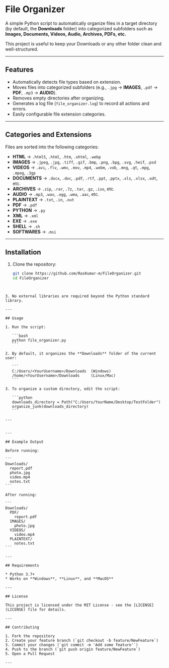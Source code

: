 # File Organizer

A simple Python script to automatically organize files in a target directory (by default, the **Downloads** folder) into categorized subfolders such as **Images, Documents, Videos, Audio, Archives, PDFs, etc.**

This project is useful to keep your Downloads or any other folder clean and well-structured.

---

## Features

- Automatically detects file types based on extension.
- Moves files into categorized subfolders (e.g., `.jpg` → **IMAGES**, `.pdf` → **PDF**, `.mp3` → **AUDIO**).
- Removes empty directories after organizing.
- Generates a log file (`file_organizer.log`) to record all actions and errors.
- Easily configurable file extension categories.

---

## Categories and Extensions

Files are sorted into the following categories:

- **HTML** → `.html5`, `.html`, `.htm`, `.xhtml`, `.webp`  
- **IMAGES** → `.jpeg`, `.jpg`, `.tiff`, `.gif`, `.bmp`, `.png`, `.bpg`, `.svg`, `.heif`, `.psd`  
- **VIDEOS** → `.avi`, `.flv`, `.wmv`, `.mov`, `.mp4`, `.webm`, `.vob`, `.mng`, `.qt`, `.mpg`, `.mpeg`, `.3gp`  
- **DOCUMENTS** → `.docx`, `.doc`, `.pdf`, `.rtf`, `.ppt`, `.pptx`, `.xls`, `.xlsx`, `.odt`, etc.  
- **ARCHIVES** → `.zip`, `.rar`, `.7z`, `.tar`, `.gz`, `.iso`, etc.  
- **AUDIO** → `.mp3`, `.wav`, `.ogg`, `.wma`, `.aac`, etc.  
- **PLAINTEXT** → `.txt`, `.in`, `.out`  
- **PDF** → `.pdf`  
- **PYTHON** → `.py`  
- **XML** → `.xml`  
- **EXE** → `.exe`  
- **SHELL** → `.sh`  
- **SOFTWARES** → `.msi`  

---

## Installation

1. Clone the repository:
   ```bash
   git clone https://github.com/RasKumar-m/FileOrganizer.git
   cd FileOrganizer
````


3. No external libraries are required beyond the Python standard library.

---

## Usage

1. Run the script:

   ```bash
   python file_organizer.py
   ```

2. By default, it organizes the **Downloads** folder of the current user:

   ```
   C:/Users/<YourUsername>/Downloads  (Windows)
   /home/<YourUsername>/Downloads     (Linux/Mac)
   ```

3. To organize a custom directory, edit the script:

   ```python
   downloads_directory = Path("C:/Users/YourName/Desktop/TestFolder")
   organize_junk(downloads_directory)
   ```

---


---

## Example Output

Before running:

```
Downloads/
  report.pdf
  photo.jpg
  video.mp4
  notes.txt
```

After running:

```
Downloads/
  PDF/
    report.pdf
  IMAGES/
    photo.jpg
  VIDEOS/
    video.mp4
  PLAINTEXT/
    notes.txt
```

---

## Requirements

* Python 3.7+
* Works on **Windows**, **Linux**, and **MacOS**

---

## License

This project is licensed under the MIT License - see the [LICENSE](LICENSE) file for details.

---

## Contributing

1. Fork the repository
2. Create your feature branch (`git checkout -b feature/NewFeature`)
3. Commit your changes (`git commit -m 'Add some feature'`)
4. Push to the branch (`git push origin feature/NewFeature`)
5. Open a Pull Request

---

